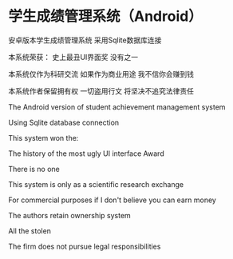 # 学生成绩管理系统（Android）
安卓版本学生成绩管理系统
采用Sqlite数据库连接

本系统荣获：
  史上最丑UI界面奖
没有之一

本系统仅作为科研交流 
如果作为商业用途 我不信你会赚到钱

本系统作者保留拥有权
一切盗用行文
将坚决不追究法律责任


The Android version of student achievement management system

Using Sqlite database connection

This system won the:

The history of the most ugly UI interface Award

There is no one

This system is only as a scientific research exchange

For commercial purposes if I don't believe you can earn money

The authors retain ownership system

All the stolen

The firm does not pursue legal responsibilities
